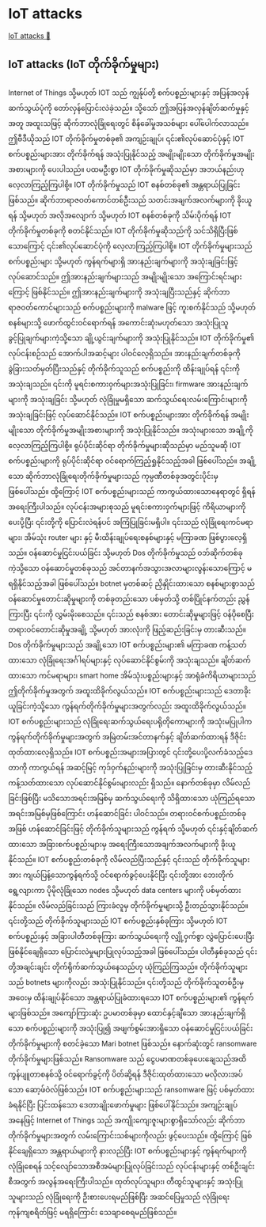 # IoT attacks

[IoT attacks 🔗](https://www.coursera.org/learn/advanced-cybersecurity-concepts-and-capstone-project/lecture/RF0YA/iot-attacks)

## IoT attacks (IoT တိုက်ခိုက်မှုများ)

Internet of Things သို့မဟုတ် IOT သည် ကျွန်ုပ်တို့ စက်ပစ္စည်းများနှင့် အပြန်အလှန်ဆက်သွယ်ပုံကို တော်လှန်ပြောင်းလဲခဲ့သည်။ သို့သော် ဤအပြန်အလှန်ချိတ်ဆက်မှုနှင့်အတူ အထူးသဖြင့် ဆိုက်ဘာလုံခြုံရေးတွင် စိန်ခေါ်မှုအသစ်များ ပေါ်ပေါက်လာသည်။ ဤဗီဒီယိုသည် IOT တိုက်ခိုက်မှုတစ်ခု၏ အကျဉ်းချုပ်၊ ၎င်း၏လုပ်ဆောင်ပုံနှင့် IOT စက်ပစ္စည်းများအား တိုက်ခိုက်ရန် အသုံးပြုနိုင်သည့် အမျိုးမျိုးသော တိုက်ခိုက်မှုအမျိုးအစားများကို ပေးပါသည်။ ပထမဦးစွာ IOT တိုက်ခိုက်မှုဆိုသည်မှာ အဘယ်နည်းဟု လေ့လာကြည့်ကြပါစို့။ IOT တိုက်ခိုက်မှုသည် IOT စနစ်တစ်ခု၏ အန္တရာယ်ပြုခြင်းဖြစ်သည်။ ဆိုက်ဘာရာဇဝတ်ကောင်တစ်ဦးသည် သတင်းအချက်အလက်များကို ခိုးယူရန် သို့မဟုတ် အလိုအလျောက် သို့မဟုတ် IOT စနစ်တစ်ခုကို သိမ်းပိုက်ရန် IOT တိုက်ခိုက်မှုတစ်ခုကို စတင်နိုင်သည်။ IOT တိုက်ခိုက်မှုဆိုသည်ကို သင်သိရှိပြီးဖြစ်သောကြောင့် ၎င်း၏လုပ်ဆောင်ပုံကို လေ့လာကြည့်ကြပါစို့။ IOT တိုက်ခိုက်မှုများသည် စက်ပစ္စည်းများ သို့မဟုတ် ကွန်ရက်များရှိ အားနည်းချက်များကို အသုံးချခြင်းဖြင့် လုပ်ဆောင်သည်။ ဤအားနည်းချက်များသည် အမျိုးမျိုးသော အကြောင်းရင်းများကြောင့် ဖြစ်နိုင်သည်။ ဤအားနည်းချက်များကို အသုံးချပြီးသည်နှင့် ဆိုက်ဘာရာဇဝတ်ကောင်များသည် စက်ပစ္စည်းများကို malware ဖြင့် ကူးစက်နိုင်သည် သို့မဟုတ် စနစ်များသို့ ဖောက်ထွင်းဝင်ရောက်ရန် အကောင်းဆုံးမဟုတ်သော အသုံးပြုသူခွင့်ပြုချက်များကဲ့သို့သော ချို့ယွင်းချက်များကို အသုံးပြုနိုင်သည်။ IOT တိုက်ခိုက်မှု၏ လုပ်ငန်းစဉ်သည် အောက်ပါအဆင့်များ ပါဝင်လေ့ရှိသည်။ အားနည်းချက်တစ်ခုကို ခွဲခြားသတ်မှတ်ပြီးသည်နှင့် တိုက်ခိုက်သူသည် စက်ပစ္စည်းကို ထိန်းချုပ်ရန် ၎င်းကို အသုံးချသည်။ ၎င်းကို မူရင်းစကားဝှက်များအသုံးပြုခြင်း၊ firmware အားနည်းချက်များကို အသုံးချခြင်း သို့မဟုတ် လုံခြုံမှုမရှိသော ဆက်သွယ်ရေးလမ်းကြောင်းများကို အသုံးချခြင်းဖြင့် လုပ်ဆောင်နိုင်သည်။ IOT စက်ပစ္စည်းများအား တိုက်ခိုက်ရန် အမျိုးမျိုးသော တိုက်ခိုက်မှုအမျိုးအစားများကို အသုံးပြုနိုင်သည်။ အသုံးများသော အချို့ကို လေ့လာကြည့်ကြပါစို့။ ရုပ်ပိုင်းဆိုင်ရာ တိုက်ခိုက်မှုများဆိုသည်မှာ မည်သူမဆို IOT စက်ပစ္စည်းများကို ရုပ်ပိုင်းဆိုင်ရာ ဝင်ရောက်ကြည့်ရှုနိုင်သည့်အခါ ဖြစ်ပေါ်သည်။ အချို့သော ဆိုက်ဘာလုံခြုံရေးတိုက်ခိုက်မှုများသည် ကုမ္ပဏီတစ်ခုအတွင်းပိုင်းမှ ဖြစ်ပေါ်သည်။ ထို့ကြောင့် IOT စက်ပစ္စည်းများသည် ကာကွယ်ထားသောနေရာတွင် ရှိရန် အရေးကြီးပါသည်။ လုပ်ငန်းအများစုသည် မူရင်းစကားဝှက်များဖြင့် ကိရိယာများကို ပေးပို့ပြီး ၎င်းတို့ကို ပြောင်းလဲရန်ပင် အကြံပြုခြင်းမရှိပါ။ ၎င်းသည် လုံခြုံရေးကင်မရာများ၊ အိမ်သုံး router များ နှင့် မီးထိန်းချုပ်ရေးစနစ်များနှင့် မကြာခဏ ဖြစ်ပွားလေ့ရှိသည်။ ဝန်ဆောင်မှုငြင်းပယ်ခြင်း သို့မဟုတ် Dos တိုက်ခိုက်မှုသည် ဝဘ်ဆိုက်တစ်ခုကဲ့သို့သော ဝန်ဆောင်မှုတစ်ခုသည် အင်တာနက်အသွားအလာများလွန်းသောကြောင့် မရရှိနိုင်သည့်အခါ ဖြစ်ပေါ်သည်။ botnet မှတစ်ဆင့် ညှိနှိုင်းထားသော စနစ်များစွာသည် ဝန်ဆောင်မှုတောင်းဆိုမှုများကို တစ်ခုတည်းသော ပစ်မှတ်သို့ တစ်ပြိုင်နက်တည်း ညွှန်ကြားပြီး ၎င်းကို လွှမ်းမိုးစေသည်။ ၎င်းသည် စနစ်အား တောင်းဆိုမှုများဖြင့် ဝန်ပိုစေပြီး တရားဝင်တောင်းဆိုမှုအချို့ သို့မဟုတ် အားလုံးကို ဖြည့်ဆည်းခြင်းမှ တားဆီးသည်။ Dos တိုက်ခိုက်မှုများသည် အချို့သော IOT စက်ပစ္စည်းများ၏ မကြာခဏ ကန့်သတ်ထားသော လုံခြုံရေးအင်္ဂါရပ်များနှင့် လုပ်ဆောင်နိုင်စွမ်းကို အသုံးချသည်။ ချိတ်ဆက်ထားသော ကင်မရာများ၊ smart home အိမ်သုံးပစ္စည်းများနှင့် အာရုံခံကိရိယာများသည် ဤတိုက်ခိုက်မှုအတွက် အထူးထိခိုက်လွယ်သည်။ IOT စက်ပစ္စည်းများသည် ဒေတာခိုးယူခြင်းကဲ့သို့သော ကွန်ရက်တိုက်ခိုက်မှုများအတွက်လည်း အထူးထိခိုက်လွယ်သည်။ IOT စက်ပစ္စည်းများသည် လုံခြုံရေးဆက်သွယ်ရေးပရိုတိုကောများကို အသုံးမပြုပါက ကွန်ရက်တိုက်ခိုက်မှုများအတွက် အမြဲတမ်းအင်တာနက်နှင့် ချိတ်ဆက်ထားရန် ဒီဇိုင်းထုတ်ထားလေ့ရှိသည်။ IOT စက်ပစ္စည်းအများအပြားတွင် ၎င်းတို့ပေးပို့လက်ခံသည့်ဒေတာကို ကာကွယ်ရန် အဆင့်မြင့် ကုဒ်ဝှက်နည်းများကို အသုံးပြုခြင်းမှ တားဆီးနိုင်သည့် ကန့်သတ်ထားသော လုပ်ဆောင်နိုင်စွမ်းများလည်း ရှိသည်။ နောက်တစ်ခုမှာ လိမ်လည်ခြင်းဖြစ်ပြီး မသိသောအရင်းအမြစ်မှ ဆက်သွယ်ရေးကို သိရှိထားသော ယုံကြည်ရသောအရင်းအမြစ်မှဖြစ်ကြောင်း ဟန်ဆောင်ခြင်း ပါဝင်သည်။ တရားဝင်စက်ပစ္စည်းတစ်ခုအဖြစ် ဟန်ဆောင်ခြင်းဖြင့် တိုက်ခိုက်သူများသည် ကွန်ရက် သို့မဟုတ် ၎င်းနှင့်ချိတ်ဆက်ထားသော အခြားစက်ပစ္စည်းများမှ အရေးကြီးသောအချက်အလက်များကို ခိုးယူနိုင်သည်။ IOT စက်ပစ္စည်းတစ်ခုကို လိမ်လည်ပြီးသည်နှင့် ၎င်းသည် တိုက်ခိုက်သူများအား ကျယ်ပြန့်သောကွန်ရက်သို့ ဝင်ရောက်ခွင့်ပေးနိုင်ပြီး ၎င်းတို့အား ဘေးတိုက်ရွေ့လျားကာ ပိုမိုလုံခြုံသော nodes သို့မဟုတ် data centers များကို ပစ်မှတ်ထားနိုင်သည်။ လိမ်လည်ခြင်းသည် ကြားခံလူမှ တိုက်ခိုက်မှုများသို့ ဦးတည်သွားနိုင်သည်။ ၎င်းတို့သည် တိုက်ခိုက်သူများသည် IOT စက်ပစ္စည်းနှစ်ခုကြား သို့မဟုတ် IOT စက်ပစ္စည်းနှင့် အခြားပါတီတစ်ခုကြား ဆက်သွယ်ရေးကို လျှို့ဝှက်စွာ လွှဲပြောင်းပေးပြီး ဖြစ်နိုင်ချေရှိသော ပြောင်းလဲမှုများပြုလုပ်သည့်အခါ ဖြစ်ပေါ်သည်။ ပါတီနှစ်ခုသည် ၎င်းတို့အချင်းချင်း တိုက်ရိုက်ဆက်သွယ်နေသည်ဟု ယုံကြည်ကြသည်။ တိုက်ခိုက်သူများသည် botnets များကိုလည်း အသုံးပြုနိုင်သည်။ ၎င်းတို့သည် တိုက်ခိုက်သူတစ်ဦးမှ အဝေးမှ ထိန်းချုပ်နိုင်သော အန္တရာယ်ပြုခံထားရသော IOT စက်ပစ္စည်းများ၏ ကွန်ရက်များဖြစ်သည်။ အကျော်ကြားဆုံး ဥပမာတစ်ခုမှာ ထောင်နှင့်ချီသော အားနည်းချက်ရှိသော စက်ပစ္စည်းများကို အသုံးပြု၍ အဖျက်စွမ်းအားရှိသော ဝန်ဆောင်မှုငြင်းပယ်ခြင်း တိုက်ခိုက်မှုများကို စတင်ခဲ့သော Mari botnet ဖြစ်သည်။ နောက်ဆုံးတွင် ransomware တိုက်ခိုက်မှုများဖြစ်သည်။ Ransomware သည် ငွေပမာဏတစ်ခုပေးချေသည်အထိ ကွန်ပျူတာစနစ်သို့ ဝင်ရောက်ခွင့်ကို ပိတ်ဆို့ရန် ဒီဇိုင်းထုတ်ထားသော မလိုလားအပ်သော ဆော့ဖ်ဝဲလ်ဖြစ်သည်။ IOT စက်ပစ္စည်းများသည် ransomware ဖြင့် ပစ်မှတ်ထားခံရနိုင်ပြီး ပြင်းထန်သော ဒေတာချိုးဖောက်မှုများ ဖြစ်ပေါ်နိုင်သည်။ အကျဉ်းချုပ်အနေဖြင့် Internet of Things သည် အကျိုးကျေးဇူးများစွာရှိသော်လည်း ဆိုက်ဘာတိုက်ခိုက်မှုများအတွက် လမ်းကြောင်းသစ်များကိုလည်း ဖွင့်ပေးသည်။ ထို့ကြောင့် ဖြစ်နိုင်ချေရှိသော အန္တရာယ်များကို နားလည်ပြီး IOT စက်ပစ္စည်းများနှင့် ကွန်ရက်များကို လုံခြုံစေရန် သင့်လျော်သောအစီအမံများပြုလုပ်ခြင်းသည် လုပ်ငန်းများနှင့် တစ်ဦးချင်းစီအတွက် အလွန်အရေးကြီးပါသည်။ ထုတ်လုပ်သူများ၊ တီထွင်သူများနှင့် အသုံးပြုသူများသည် လုံခြုံရေးကို ဦးစားပေးရမည်ဖြစ်ပြီး အဆင်ပြေမှုသည် လုံခြုံရေးကုန်ကျစရိတ်ဖြင့် မရရှိကြောင်း သေချာစေရမည်ဖြစ်သည်။

